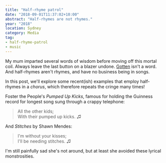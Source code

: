 ```yaml
---
title: "Half-rhyme patrol"
date: "2018-09-01T11:37:02+10:00"
abstract: "Half-rhymes are not rhymes."
year: "2018"
location: Sydney
category: Media
tag:
- half-rhyme-patrol
- music
---
```

My mum imparted several words of wisdom before moving off this mortal coil. Always leave the last button on a blazer undone. [Gotten] isn't a word. And half-rhymes aren't rhymes, and have no business being in songs.

In this post, we'll explore some recent(ish) examples that employ half-rhymes in a *chorus*, which therefore repeats the cringe many times!

Foster the People's *Pumped Up Kicks*, famous for holding the Guinness record for longest song sung through a crappy telephone:

> All the other kids;  
> With their pumped up kicks. ♫

And *Stitches* by Shawn Mendes:

> I'm without your kisses;  
> I'll be needing stitches. ♫

I'm still painfully sad she's not around, but at least she avoided these lyrical monstrosities.

[gotten]: https://rubenerd.com/gotten/
